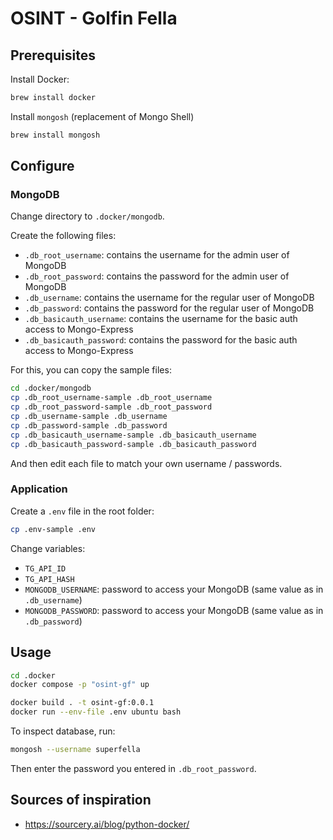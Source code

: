 # OSINT - Golfin Fella

## Prerequisites

Install Docker:

```sh
brew install docker
```

Install `mongosh` (replacement of Mongo Shell)

```sh
brew install mongosh
```

## Configure

### MongoDB

Change directory to `.docker/mongodb`.

Create the following files:

-  `.db_root_username`: contains the username for the admin user of MongoDB
-  `.db_root_password`: contains the password for the admin user of MongoDB
-  `.db_username`: contains the username for the regular user of MongoDB
-  `.db_password`: contains the password for the regular user of MongoDB
-  `.db_basicauth_username`: contains the username for the basic auth access to Mongo-Express
-  `.db_basicauth_password`: contains the password for the basic auth access to Mongo-Express

For this, you can copy the sample files:

```sh
cd .docker/mongodb
cp .db_root_username-sample .db_root_username
cp .db_root_password-sample .db_root_password
cp .db_username-sample .db_username
cp .db_password-sample .db_password
cp .db_basicauth_username-sample .db_basicauth_username
cp .db_basicauth_password-sample .db_basicauth_password
```

And then edit each file to match your own username / passwords.

### Application

Create a `.env` file in the root folder:

```sh
cp .env-sample .env
```

Change variables:

- `TG_API_ID`
- `TG_API_HASH`
- `MONGODB_USERNAME`: password to access your MongoDB (same value as in `.db_username`)
- `MONGODB_PASSWORD`: password to access your MongoDB (same value as in `.db_password`)


## Usage

```sh
cd .docker
docker compose -p "osint-gf" up
```

```sh
docker build . -t osint-gf:0.0.1
docker run --env-file .env ubuntu bash
```

To inspect database, run:

```sh
mongosh --username superfella
```

Then enter the password you entered in `.db_root_password`.

## Sources of inspiration

- https://sourcery.ai/blog/python-docker/
